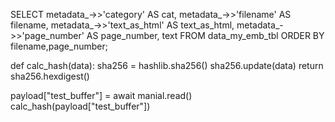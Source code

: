 

SELECT metadata_->>'category' AS cat,
       metadata_->>'filename' AS filename,
       metadata_->>'text_as_html' AS text_as_html,
		 metadata_->>'page_number' AS page_number, text FROM data_my_emb_tbl
		 ORDER BY filename,page_number;


def calc_hash(data):
	sha256 = hashlib.sha256()
	sha256.update(data)
	return sha256.hexdigest()


payload["test_buffer"] = await manial.read()
calc_hash(payload["test_buffer"])
